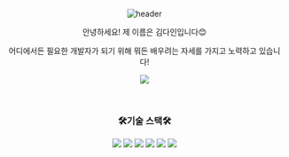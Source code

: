 <div align='center'>
  
![header](https://capsule-render.vercel.app/api?type=transparent&color=auto&height=300&section=header&text=🙌%20Welcome%20🙌&desc=Dain's%20Github&descSize=45&descAlign=70&descAlignY=75&fontSize=90&animation=fadeIn&fontColor=A9A9F5)


  안녕하세요! 제 이름은 김다인입니다😊   
  
  어디에서든 필요한 개발자가 되기 위해 뭐든 배우려는 자세를 가지고 노력하고 있습니다! 
  
<!--<a href="https://velog.io/@ekdls1218"><img src="https://img.shields.io/badge/Blog-20C997?style=flat-square&logo=Velog&logoColor=white"/></a>-->
<a href="mailto:https://mail.google.com/"><img src="https://img.shields.io/badge/y01028167866@gmail.com-EA4335?style=flat-square&logo=Gmail&logoColor=white"/></a>

<br/>
  
### 🛠️기술 스택🛠️
<img src="https://img.shields.io/badge/React-61DAFB?style=flat-square&logo=React&logoColor=white"/>
<img src="https://img.shields.io/badge/HTML-E34F26?style=flat-square&logo=HTML&logoColor=white"/>
<img src="https://img.shields.io/badge/CSS-1572B6?style=flat-square&logo=CSS3&logoColor=white"/>
<img src="https://img.shields.io/badge/JavaScript-F7DF1E?style=flat-square&logo=JavaScript&logoColor=white"/>
<img src="https://img.shields.io/badge/Python-3776AB?style=flat-square&logo=Python&logoColor=white"/>
<img src="https://img.shields.io/badge/MySQL-4479A1?style=flat-square&logo=MySQL&logoColor=white"/>
  
  </div>
